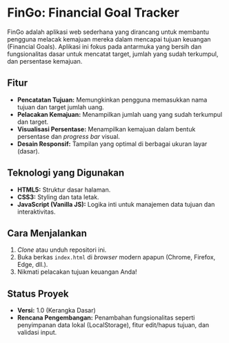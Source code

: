 # FinGo: Financial Goal Tracker

FinGo adalah aplikasi web sederhana yang dirancang untuk membantu pengguna melacak kemajuan mereka dalam mencapai tujuan keuangan (Financial Goals). Aplikasi ini fokus pada antarmuka yang bersih dan fungsionalitas dasar untuk mencatat target, jumlah yang sudah terkumpul, dan persentase kemajuan.

## Fitur

* **Pencatatan Tujuan:** Memungkinkan pengguna memasukkan nama tujuan dan target jumlah uang.
* **Pelacakan Kemajuan:** Menampilkan jumlah uang yang sudah terkumpul dan target.
* **Visualisasi Persentase:** Menampilkan kemajuan dalam bentuk persentase dan *progress bar* visual.
* **Desain Responsif:** Tampilan yang optimal di berbagai ukuran layar (dasar).

## Teknologi yang Digunakan

* **HTML5:** Struktur dasar halaman.
* **CSS3:** Styling dan tata letak.
* **JavaScript (Vanilla JS):** Logika inti untuk manajemen data tujuan dan interaktivitas.

## Cara Menjalankan

1.  *Clone* atau unduh repositori ini.
2.  Buka berkas `index.html` di *browser* modern apapun (Chrome, Firefox, Edge, dll.).
3.  Nikmati pelacakan tujuan keuangan Anda!

## Status Proyek

* **Versi:** 1.0 (Kerangka Dasar)
* **Rencana Pengembangan:** Penambahan fungsionalitas seperti penyimpanan data lokal (LocalStorage), fitur edit/hapus tujuan, dan validasi input.
